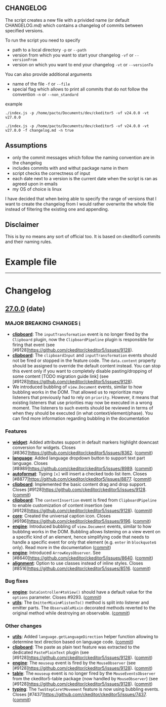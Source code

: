 ## CHANGELOG

The script creates a new file with a privided name (or default CHANGELOG.md) which contains a changelog of commits between specified versions.

To run the script you need to specify

- path to a local directory `-p` or `--path`
- version from which you want to start your changelog `-vf` or `--versionFrom`
- version on which you want to end your changelog `-vt` or `--versionTo`

You can also provide additional arguments

- name of the file `-f` or `--file`
- special flag which allows to print all commits that do not follow the convention `-n` or `--non_standard`

example

```shell
./index.js -p /home/pacto/Documents/dev/ckeditor5 -vf v24.0.0 -vt v27.0.0
```

```shell
./index.js -p /home/pacto/Documents/dev/ckeditor5 -vf v24.0.0 -vt v27.0.0 -f changelog.md -n true
```

## Assumptions

- only the commit messages which follow the naming convention are in the changelog
- includes commits with and withut package name in them
- script checks the correctness of input
- each date next to a version is the current date when the script is ran as agreed upon in emails
- my OS of choice is linux

I have decided that when being able to specify the range of versions that I want to create the changelog from I would rather overwrite the whole file instead of filtering the existing one and appending.

## Disclaimer
This is by no means any sort of official too. It is based on ckeditor5 commits and their naming rules.

# Example file
--------------------------------------------------------------------------------------
# Changelog

## [27.0.0](https://github.com/ckeditor/ckeditor5/compare/v26.0.0...v27.0.0) (date)

### MAJOR BREAKING CHANGES [ℹ️](https://ckeditor.com/docs/ckeditor5/latest/framework/guides/support/versioning-policy.html#major-and-minor-breaking-changes)

- **[clipboard](https://www.npmjs.com/package/@ckeditor/ckeditor5-clipboard)**: The `inputTransformation` event is no longer fired by the `Clipboard` plugin, now the `ClipboardPipeline` plugin is responsible for firing that event (see [#9128]https://github.com/ckeditor/ckeditor5/issues/9128).
- **[clipboard](https://www.npmjs.com/package/@ckeditor/ckeditor5-clipboard)**: The `clipboardInput` and `inputTransformation` events should not be fired or stopped in the feature code. The `data.content` property should be assigned to override the default content instead. You can stop this event only if you want to completely disable pasting/dropping of some content \[TODO migration guide link\] (see [#9128]https://github.com/ckeditor/ckeditor5/issues/9128).
- We introduced bubbling of `view.Document` events, similar to how bubbling works in the DOM. That allowed us to reprioritize many listeners that previously had to rely on `priority`. However, it means that existing listeners that use priorities may now be executed in a wrong moment. The listeners to such events should be reviewed in terms of when they should be executed (in what context/element/phase). You can find more information regarding bubbling in the documentation

### Features

- **[widget](https://www.npmjs.com/package/@ckeditor/ckeditor5-widget)**: Added attributes support in default markers highlight downcast conversion for widgets. Closes [#8362]https://github.com/ckeditor/ckeditor5/issues/8362. ([commit](https://github.com/ckeditor/ckeditor5/commit/0bd718a20768b65790325d29b8872e1ba2f9d16e))
- **[language](https://www.npmjs.com/package/@ckeditor/ckeditor5-language)**: Added language dropdown button to support text part language. Closes [#8989]https://github.com/ckeditor/ckeditor5/issues/8989. ([commit](https://github.com/ckeditor/ckeditor5/commit/1e2f3739a56aa14ab8020fa0d931615eb6b6c223))
- **[autoformat](https://www.npmjs.com/package/@ckeditor/ckeditor5-autoformat)**: Typing `[x]` will insert a checked todo list item. Closes [#8877]https://github.com/ckeditor/ckeditor5/issues/8877. ([commit](https://github.com/ckeditor/ckeditor5/commit/18be7dabaf62c763bd3272fc8467aec0ae94ac98))
- **[clipboard](https://www.npmjs.com/package/@ckeditor/ckeditor5-clipboard)**: Implemented the basic content drag and drop support. Closes [#9128]https://github.com/ckeditor/ckeditor5/issues/9128. ([commit](https://github.com/ckeditor/ckeditor5/commit/8461da5fd6d3e050b8fd15aecf4527a83d0899af))
- **[clipboard](https://www.npmjs.com/package/@ckeditor/ckeditor5-clipboard)**: The `contentInsertion` event is fired from `ClipboardPipeline` to enable customization of content insertion (see [#9128]https://github.com/ckeditor/ckeditor5/issues/9128). ([commit](https://github.com/ckeditor/ckeditor5/commit/8461da5fd6d3e050b8fd15aecf4527a83d0899af))
- **[core](https://www.npmjs.com/package/@ckeditor/ckeditor5-core)**: Created the universal caption icon. Closes [#9196]https://github.com/ckeditor/ckeditor5/issues/9196. ([commit](https://github.com/ckeditor/ckeditor5/commit/6dce730c27db063c13c71d363458731cb57faac9))
- **[engine](https://www.npmjs.com/package/@ckeditor/ckeditor5-engine)**: Introduced bubbling of `view.Document` events, similar to how bubbling works in the DOM. Bubbling allows listening on a view event on a specific kind of an element, hence simplifying code that needs to handle a specific event for only that element (e.g. `enter` in `blockquote`s only). Read more in the documentation ([commit](https://github.com/ckeditor/ckeditor5/commit/5527283324ad8bef5231acde0e49f9fc78df9c90))
- **[engine](https://www.npmjs.com/package/@ckeditor/ckeditor5-engine)**: Introduced `ArrowKeysObserver`. See [#8640]https://github.com/ckeditor/ckeditor5/issues/8640. ([commit](https://github.com/ckeditor/ckeditor5/commit/5527283324ad8bef5231acde0e49f9fc78df9c90))
- **[alignment](https://www.npmjs.com/package/@ckeditor/ckeditor5-alignment)**: Option to use classes instead of inline styles. Closes [#8516]https://github.com/ckeditor/ckeditor5/issues/8516. ([commit](https://github.com/ckeditor/ckeditor5/commit/638543bd6d3f1e1c1ffc864e4d4007744fffc62c))

### Bug fixes

- **[engine](https://www.npmjs.com/package/@ckeditor/ckeditor5-engine)**: `DataController#toView()` should have a default value for the `options` parameter. Closes #9293. ([commit](https://github.com/ckeditor/ckeditor5/commit/f77a3d57bddb96ae3280736f974cfd0b148611cb))
- **[utils](https://www.npmjs.com/package/@ckeditor/ckeditor5-utils)**: The `EmitterMixin#listenTo()` method is split into listener and emitter parts. The `ObservableMixin` decorated methods reverted to the original method while destroying an observable. ([commit](https://github.com/ckeditor/ckeditor5/commit/5527283324ad8bef5231acde0e49f9fc78df9c90))

### Other changes

- **[utils](https://www.npmjs.com/package/@ckeditor/ckeditor5-utils)**: Added `language.getLanguageDirection` helper function allowing to determine text direction based on language code. ([commit](https://github.com/ckeditor/ckeditor5/commit/1e2f3739a56aa14ab8020fa0d931615eb6b6c223))
- **[clipboard](https://www.npmjs.com/package/@ckeditor/ckeditor5-clipboard)**: The paste as plain text feature was extracted to the dedicated `PastePlainText` plugin (see [#9128]https://github.com/ckeditor/ckeditor5/issues/9128). ([commit](https://github.com/ckeditor/ckeditor5/commit/8461da5fd6d3e050b8fd15aecf4527a83d0899af))
- **[engine](https://www.npmjs.com/package/@ckeditor/ckeditor5-engine)**: The `mouseup` event is fired by the `MouseObserver` (see [#9128]https://github.com/ckeditor/ckeditor5/issues/9128). ([commit](https://github.com/ckeditor/ckeditor5/commit/8461da5fd6d3e050b8fd15aecf4527a83d0899af))
- **[table](https://www.npmjs.com/package/@ckeditor/ckeditor5-table)**: The `mouseup` event is no longer fired by the `MouseEventsObserver` from the ckeditor5-table package (now handled by `MouseObserver`) (see [#9128]https://github.com/ckeditor/ckeditor5/issues/9128). ([commit](https://github.com/ckeditor/ckeditor5/commit/8461da5fd6d3e050b8fd15aecf4527a83d0899af))
- **[typing](https://www.npmjs.com/package/@ckeditor/ckeditor5-typing)**: The `TwoStepCaretMovement` feature is now using bubbling events. Closes [#7437]https://github.com/ckeditor/ckeditor5/issues/7437. ([commit](https://github.com/ckeditor/ckeditor5/commit/5527283324ad8bef5231acde0e49f9fc78df9c90))

